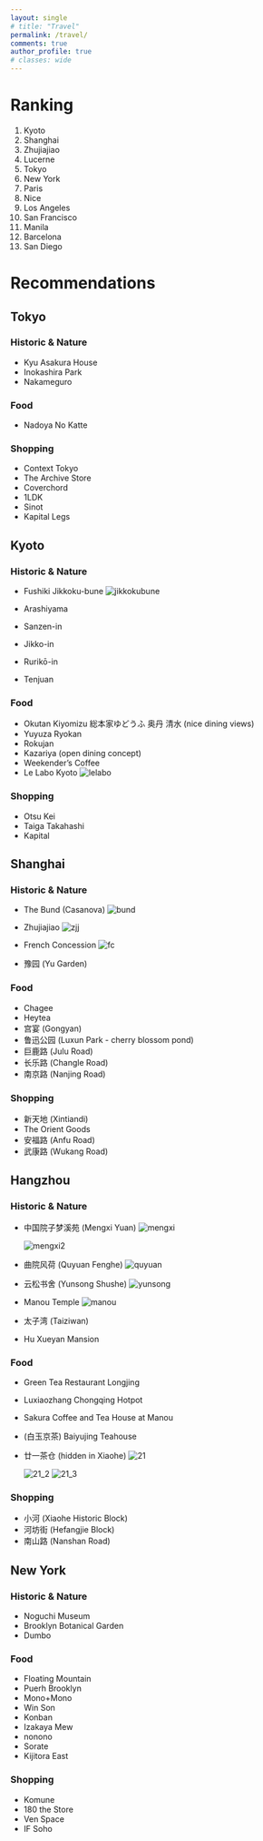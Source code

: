 ```yaml
---
layout: single
# title: "Travel"
permalink: /travel/
comments: true
author_profile: true
# classes: wide
---
```


# Ranking 

1. Kyoto
2. Shanghai
3. Zhujiajiao
4. Lucerne
5. Tokyo
6. New York
7. Paris
8. Nice
9. Los Angeles
10. San Francisco
11. Manila
12. Barcelona
13. San Diego

# Recommendations

## Tokyo

### Historic & Nature
- Kyu Asakura House
- Inokashira Park
- Nakameguro

### Food
- Nadoya No Katte

### Shopping
- Context Tokyo
- The Archive Store
- Coverchord
- 1LDK
- Sinot
- Kapital Legs

## Kyoto

### Historic & Nature
- Fushiki Jikkoku-bune
  <img src="../assets/images/jikkokubune.JPG" alt="jikkokubune" style="max-width: 75%; height: auto;">

- Arashiyama
- Sanzen-in
- Jikko-in
- Rurikō-in 
- Tenjuan

### Food
- Okutan Kiyomizu 総本家ゆどうふ 奥丹 清水 (nice dining views)
- Yuyuza Ryokan
- Rokujan
- Kazariya (open dining concept)
- Weekender’s Coffee
- Le Labo Kyoto
  <img src="../assets/images/IMG_3001.JPG" alt="lelabo" style="max-width: 75%; height: auto;">

### Shopping
- Otsu Kei
- Taiga Takahashi
- Kapital

## Shanghai

### Historic & Nature
- The Bund (Casanova)
  <img src="../assets/images/bund.JPG" alt="bund" style="max-width: 75%; height: auto;">

- Zhujiajiao
  <img src="../assets/images/zjj.JPG" alt="zjj" style="max-width: 75%; height: auto;">

- French Concession
  <img src="../assets/images/IMG_2996.JPG" alt="fc" style="max-width: 75%; height: auto;">

- 豫园 (Yu Garden)

### Food
- Chagee
- Heytea
- 宫宴 (Gongyan)
- 鲁迅公园 (Luxun Park - cherry blossom pond)
- 巨鹿路 (Julu Road)
- 长乐路 (Changle Road)
- 南京路 (Nanjing Road)

### Shopping
- 新天地 (Xintiandi)
- The Orient Goods
- 安福路 (Anfu Road)
- 武康路 (Wukang Road)


## Hangzhou

### Historic & Nature
- 中国院子梦溪苑 (Mengxi Yuan)
  <img src="../assets/images/mengxi.JPG" alt="mengxi" style="max-width: 75%; height: auto;">
  
  <img src="../assets/images/mengxi2.JPG" alt="mengxi2" style="max-width: 75%; height: auto;">

- 曲院风荷 (Quyuan Fenghe)
  <img src="../assets/images/quyuan_fenghe.JPG" alt="quyuan" style="max-width: 75%; height: auto;">

- 云松书舍 (Yunsong Shushe)
  <img src="../assets/images/yunsong.JPG" alt="yunsong" style="max-width: 75%; height: auto;">

- Manou Temple
  <img src="../assets/images/manou.JPG" alt="manou" style="max-width: 75%; height: auto;">
  
- 太子湾 (Taiziwan)
- Hu Xueyan Mansion

### Food
- Green Tea Restaurant Longjing
- Luxiaozhang Chongqing Hotpot
- Sakura Coffee and Tea House at Manou
- (白玉京茶) Baiyujing Teahouse
- 廿一茶仓 (hidden in Xiaohe)
  <img src="../assets/images/21.JPG" alt="21" style="max-width: 75%; height: auto;">
  
  <img src="../assets/images/21_2.JPG" alt="21_2" style="max-width: 75%; height: auto;">
  
  <img src="../assets/images/21_3.JPG" alt="21_3" style="max-width: 75%; height: auto;">

### Shopping
- 小河 (Xiaohe Historic Block)
- 河坊街 (Hefangjie Block)
- 南山路 (Nanshan Road)

## New York

### Historic & Nature
- Noguchi Museum
- Brooklyn Botanical Garden
- Dumbo

### Food
- Floating Mountain
- Puerh Brooklyn
- Mono+Mono
- Win Son
- Konban
- Izakaya Mew
- nonono
- Sorate
- Kijitora East

### Shopping
- Komune
- 180 the Store
- Ven Space
- IF Soho
